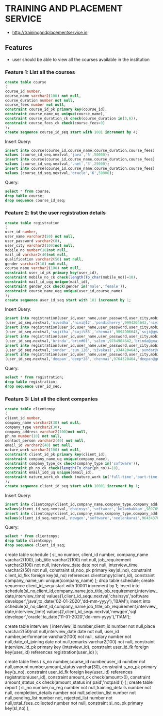 # TRAINING AND PLACEMENT SERVICE

* http://trainingandplacementservice.in

## Features

* user should be able to view all the courses available in the institution

### Feature 1: List all the courses

```sql
create table course
(
course_id number,
course_name varchar2(100) not null,
course_duration number not null,
course_fees number not null,
constraint course_id_pk primary key(course_id),
constraint course_name_uq unique(course_name),
constraint course_duration_ck check(course_duration in(3,6)),
constraint course_fees_ck check(course_fees>0)
);
create sequence course_id_seq start with 1001 increment by 4;
```
Insert Query:
```sql
insert into course(course_id,course_name,course_duration,course_fees) 
values (course_id_seq.nextval,'java','6',50000);
insert into course(course_id,course_name,course_duration,course_fees) 
values (course_id_seq.nextval,'.net','3',25000);
insert into course(course_id,course_name,course_duration,course_fees) 
values (course_id_seq.nextval,'oracle','6',50000);
```
Query:
```sql
select * from course;
drop table course;
drop sequence course_id_seq;
```

### Feature 2: list the user registration details

```sql
create table registration
(
user_id number,
user_name varchar2(50) not null,
user_password varchar2(8),
user_city varchar2(100)not null,
mobile_no number(10)not null,
mail_id varchar2(40)not null,
qualification varchar2(50) not null,
gender varchar2(10) not null,
course_name varchar2(100) not null,
constraint user_id_pk primary key(user_id),
constraint mobile_no_ck check(length(To_char(mobile_no))=10),
constraint mail_id_uqq unique(mail_id),
constraint gender_cck check(gender in('male','female')),
constraint course_name_uqq unique(user_id,course_name)
);
create sequence user_id_seq start with 101 increment by 1;
```
Insert Query:
```sql
insert into registration(user_id,user_name,user_password,user_city,mobile_no,mail_id,qualification,gender,course_name)VALUES 
(user_id_seq.nextval,'nivedha','nivi@12','pondicherry',9994204643,'nivij@gmail.com','MCA','female','java');
insert into registration(user_id,user_name,user_password,user_city,mobile_no,mail_id,qualification,gender,course_name)VALUES 
(user_id_seq.nextval,'sujitha','suji%56','chennai',9894906643,'suji@gmail.com','BE-ECE','female','oracle');
insert into registration(user_id,user_name,user_password,user_city,mobile_no,mail_id,qualification,gender,course_name)VALUES 
(user_id_seq.nextval,'brinda','brin#01','salem',9764904642,'brinda@gmail.com','Msc-CS','female','.net');
insert into registration(user_id,user_name,user_password,user_city,mobile_no,mail_id,qualification,gender,course_name)VALUES 
(user_id_seq.nextval,'sundar','sun_126','sivakasi',9344204643,'sundar@gmail.com','BE-IT','male','selenium');
insert into registration(user_id,user_name,user_password,user_city,mobile_no,mail_id,qualification,gender,course_name)VALUES 
(user_id_seq.nextval,'deepan','deep*28','chennai',9764320464,'deepan@gmail.com','BE-MECH','male','python');
```
Query:
```sql
select * from registration;
drop table registration;
drop sequence user_id_seq;
```
### Feature 3: List all the client companies

```sql
create table clientcmpy
(
client_id number,
company_name varchar2(30) not null,
company_type varchar2(30),
company_address varchar2(100)not null,
ph_no number(10) not null,
contact_person varchar2(40) not null,
email_id varchar2(40) not null,
nature_work varchar2(100) not null,
constraint client_id_pk primary key(client_id),
constraint company_name_uq unique(company_name),
constraint company_type_ck check(company_type in('software')),
constraint ph_no_ck check(length(To_char(ph_no))=10),
constraint email_idd_uq unique(email_id),
constraint nature_work_ck check (nature_work in('full-time','part-time'))
);
create sequence client_id_seq start with 10001 increment by 1;
```
Insert Query:
```sql
insert into clientcmpy(client_id,company_name,company_type,company_address,ph_no,contact_person,email_id,nature_work) 
values(client_id_seq.nextval,'chainsys','software','kelambakkam',9897654389,'deepa','chainsys@gmail.com','full-time');
insert into clientcmpy(client_id,company_name,company_type,company_address,ph_no,contact_person,email_id,nature_work) 
values(client_id_seq.nextval,'newgen','software','neelankarai',9643437889,'mohan','newgen@gmail.com','part-time');
```
Query:
```sql
select * from clientcmpy;
drop table clientcmpy;
drop sequence client_id_seq;
```
create table schedule
(
sl_no number,
client_id number,
company_name varchar2(100),
job_title varchar2(100) not null,
job_requirement varchar2(100) not null,
interview_date date not null,
interview_time varchar2(50) not null,
constraint sl_noo_pk primary key(sl_no),
constraint client_id_fkk foreign key(sl_no) references clientcmpy(client_id),
constraint company_name_uni unique(company_name)
);
drop table schedule;
create sequence client_id_sequ start with 10001 increment by 1;
insert into schedule(sl_no,client_id,company_name,job_title,job_requirement,interview_date,interview_time)
values(1,client_id_sequ.nextval,'chainsys','software developer','java',to_date('02-01-2020','dd-mm-yyyy'),'10AM');
insert into schedule(sl_no,client_id,company_name,job_title,job_requirement,interview_date,interview_time)
values(2,client_id_sequ.nextval,'newgen','sql developer','oracle',to_date('11-01-2020','dd-mm-yyyy'),'11AM');


create table interview
(
interview_id number,client_id number not null,place varchar2(50)not null,interview_date date not null,
user_id number,performance varchar2(100) not null,
salary number not null,date_of_joining date not null,remarks varchar2(100) not null,
constraint interview_id_pk primary key (interview_id),
constraint user_id_fk foreign key(user_id) references registration(user_id)
);
                           

                           
create table fees
(
s_no number,course_id number,user_id number not null,amount number,amount_status varchar(30),
constraint s_no_pk primary key(s_no),
constraint user_id_fk foreign key(user_id) references registration(user_id),
constraint amount_ck check(amount>0),
constraint amount_status_ck check(amount_status in('paid','notpaid'))
);
create table report
(
sl_no number,no_reg number not null,training_details number not null,
completion_details number not null,selection_list number not null,pending_list number not,
rejected_list number not null,total_fees_collected number not null,
constraint sl_no_pk primary key(sl_no)
);
